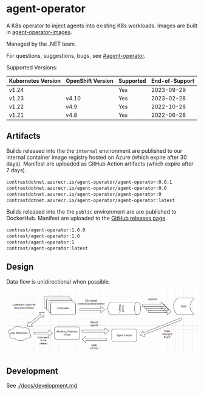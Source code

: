 # agent-operator

A K8s operator to inject agents into existing K8s workloads. Images are built in [agent-operator-images](https://github.com/Contrast-Security-Inc/agent-operator-images).

Managed by the .NET team.

For questions, suggestions, bugs, see [#agent-operator](https://contrastsecurityinc.slack.com/archives/C03FNADV430).

Supported Versions:

| Kubernetes Version | OpenShift Version | Supported | End-of-Support |
|--------------------|-------------------|-----------|----------------|
| v1.24              |                   | Yes       | 2023-09-29     |
| v1.23              | v4.10             | Yes       | 2023-02-28     |
| v1.22              | v4.9              | Yes       | 2022-10-28     |
| v1.21              | v4.8              | Yes       | 2022-06-28     |

## Artifacts

Builds released into the the `internal` environment are published to our internal container image registry hosted on Azure (which expire after 30 days). Manifest are uploaded as GitHub Action artifacts (which expire after 7 days).

```
contrastdotnet.azurecr.io/agent-operator/agent-operator:0.0.1
contrastdotnet.azurecr.io/agent-operator/agent-operator:0.0
contrastdotnet.azurecr.io/agent-operator/agent-operator:0
contrastdotnet.azurecr.io/agent-operator/agent-operator:latest
```

Builds released into the the `public` environment are are published to DockerHub. Manifest are uploaded to the [GitHub releases page](https://github.com/Contrast-Security-Inc/agent-operator/releases).

```
contrast/agent-operator:1.0.0
contrast/agent-operator:1.0
contrast/agent-operator:1
contrast/agent-operator:latest
```

## Design

Data flow is unidirectional when possible.

![Data Flow](./docs/assets/data-flow.png)

## Development

See [./docs/development.md](./docs/development.md)
